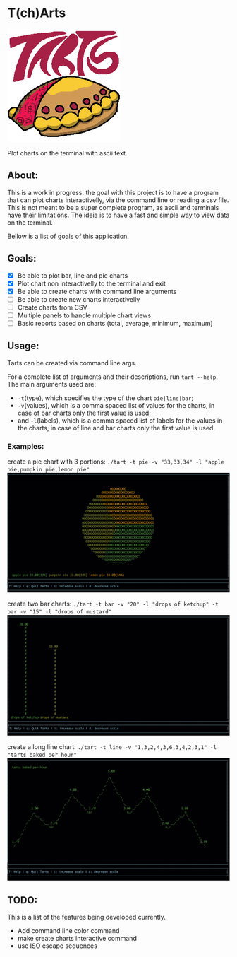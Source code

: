 # T(ch)Arts

![tarts logo](img/tarts_logo.png)

Plot charts on the terminal with ascii text.

## About:
This is a work in progress, the goal with this project is to have a program that can plot charts interactivelly, via the command line or reading a csv file.
This is not meant to be a super complete program, as ascii and terminals
have their limitations. The ideia is to have a fast and simple way to view
data on the terminal.

Bellow is a list of goals of this application.

## Goals:
+ [x] Be able to plot bar, line and pie charts
+ [x] Plot chart non interactivelly to the terminal and exit
+ [x] Be able to create charts with command line arguments
+ [ ] Be able to create new charts interactivelly
+ [ ] Create charts from CSV
+ [ ] Multiple panels to handle multiple chart views
+ [ ] Basic reports based on charts (total, average, minimum, maximum)

## Usage:
Tarts can be created via command line args.

For a complete list of arguments and their descriptions, run ```tart --help```.
The main arguments used are:
+ ```-t```(type), which specifies the type of the chart ```pie|line|bar```;
+ ```-v```(values), which is a comma spaced list of values for the charts, in case of bar charts only the first value is used;
+ and ```-l```(labels), which is a comma spaced list of labels for the values in the charts, in case of line and bar charts
only the first value is used.

### Examples:
create a pie chart with 3 portions: ```./tart -t pie -v "33,33,34" -l "apple pie,pumpkin pie,lemon pie"```
![pie chart example](img/pie_chart_example.png)

create two bar charts: ```./tart -t bar -v "20" -l "drops of ketchup" -t bar -v "15" -l "drops of mustard"```
![bar chart example](img/bar_chart_example.png)

create a long line chart: ```./tart -t line -v "1,3,2,4,3,6,3,4,2,3,1" -l "tarts baked per hour"```
![line chart example](img/line_chart_example.png)

## TODO:
This is a list of the features being developed currently.

+ Add command line color command
+ make create charts interactive command
+ use ISO escape sequences
